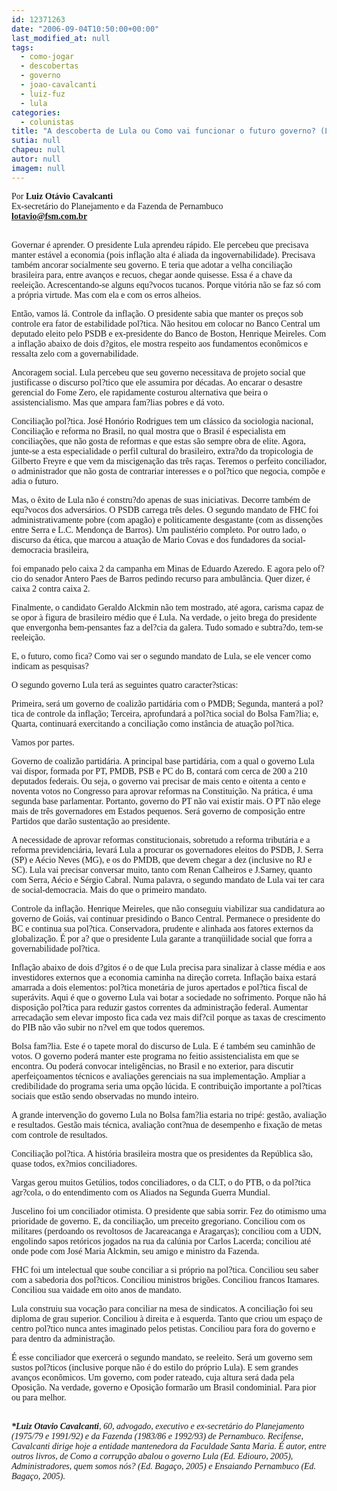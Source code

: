 ```yaml
---
id: 12371263
date: "2006-09-04T10:50:00+00:00"
last_modified_at: null
tags:
  - como-jogar
  - descobertas
  - governo
  - joao-cavalcanti
  - luiz-fuz
  - lula
categories:
  - colunistas
title: "A descoberta de Lula ou Como vai funcionar o futuro governo? (Luiz Otávio Cavalcanti)"
sutia: null
chapeu: null
autor: null
imagem: null
---
```

<p><P><FONT face=Verdana>Por <STRONG>Luiz Otávio Cavalcanti<BR></STRONG></FONT><FONT face=Verdana>Ex-secretário do Planejamento e da Fazenda de Pernambuco<BR></FONT><U><FONT color=#0000ff><FONT face=Verdana><A href=\"mailto:lotavio@fsm.com.br\"><STRONG>lotavio@fsm.com.br</STRONG></A></FONT></P></U></FONT></p>
<p><P><FONT face=Verdana><BR>Governar é aprender. O presidente Lula aprendeu rápido. Ele percebeu que precisava manter estável a economia (pois inflação alta é aliada da ingovernabilidade). Precisava também ancorar socialmente seu governo. E teria que adotar a velha conciliação brasileira para, entre avanços e recuos, chegar aonde quisesse. Essa é a chave da reeleição. Acrescentando-se alguns equ?vocos tucanos. Porque vitória não se faz só com a própria virtude. Mas com ela e com os erros alheios.</FONT></P></p>
<p><P><FONT face=Verdana>Então, vamos lá. Controle da inflação. O presidente sabia que manter os preços sob controle era fator de estabilidade pol?tica. Não hesitou em colocar no Banco Central um deputado eleito pelo PSDB e ex-presidente do Banco de Boston, Henrique Meireles. Com a inflação abaixo de dois d?gitos, ele mostra respeito aos fundamentos econômicos e ressalta zelo com a governabilidade.</FONT></P></p>
<p><P><FONT face=Verdana>Ancoragem social. Lula percebeu que seu governo necessitava de projeto social que justificasse o discurso pol?tico que ele assumira por décadas. Ao encarar o desastre gerencial do Fome Zero, ele rapidamente costurou alternativa que beira o assistencialismo. Mas que ampara fam?lias pobres e dá voto.</FONT></P></p>
<p><P><FONT face=Verdana>Conciliação pol?tica. José Honório Rodrigues tem um clássico da sociologia nacional, Conciliação e reforma no Brasil, no qual mostra que o Brasil é especialista em conciliações, que não gosta de reformas e que estas são sempre obra de elite. Agora, junte-se a esta especialidade o perfil cultural do brasileiro, extra?do da tropicologia de Gilberto Freyre e que vem da miscigenação das três raças. Teremos o perfeito conciliador, o administrador que não gosta de contrariar interesses e o pol?tico que negocia, compõe e adia o futuro.</FONT></P></p>
<p><P><FONT face=Verdana>Mas, o êxito de Lula não é constru?do apenas de suas iniciativas. Decorre também de equ?vocos dos adversários. O PSDB carrega três deles. O segundo mandato de FHC foi administrativamente pobre (com apagão) e politicamente desgastante (com as dissenções entre Serra e L.C. Mendonça de Barros). Um paulistério completo. Por outro lado, o discurso da ética, que marcou a atuação de Mario Covas e dos fundadores da social-democracia brasileira,</p>
<p> foi empanado pelo caixa 2 da campanha em Minas de Eduardo Azeredo. E agora pelo of?cio do senador Antero Paes de Barros pedindo recurso para ambulância. Quer dizer, é caixa 2 contra caixa 2.</FONT></P></p>
<p><P><FONT face=Verdana>Finalmente, o candidato Geraldo Alckmin não tem mostrado, até agora, carisma capaz de se opor à figura de brasileiro médio que é Lula. Na verdade, o jeito brega do presidente que envergonha bem-pensantes faz a del?cia da galera. Tudo somado e subtra?do, tem-se reeleição.<BR></FONT></P></p>
<p><P><FONT face=Verdana>E, o futuro, como fica? Como vai ser o segundo mandato de Lula, se ele vencer como indicam as pesquisas?</FONT></P></p>
<p><P><FONT face=Verdana>O segundo governo Lula terá as seguintes quatro caracter?sticas: </FONT></P></p>
<p><P><FONT face=Verdana>Primeira, será um governo de coalizão partidária com o PMDB; Segunda, manterá a pol?tica de controle da inflação; Terceira, aprofundará a pol?tica social do Bolsa Fam?lia; e, Quarta, continuará exercitando a conciliação como instância de atuação pol?tica.</FONT></P></p>
<p><P><FONT face=Verdana>Vamos por partes.<BR></FONT></P></p>
<p><P><FONT face=Verdana>Governo de coalizão partidária. A principal base partidária, com a qual o governo Lula vai dispor, formada por PT, PMDB, PSB e PC do B, contará com cerca de 200 a 210 deputados federais. Ou seja, o governo vai precisar de mais cento e oitenta a cento e noventa votos no Congresso para aprovar reformas na Constituição. Na prática, é uma segunda base parlamentar. Portanto, governo do PT não vai existir mais. O PT não elege mais de três governadores em Estados pequenos. Será governo de composição entre Partidos que darão sustentação ao presidente.</FONT></P></p>
<p><P><FONT face=Verdana>A necessidade de aprovar reformas constitucionais, sobretudo a reforma tributária e a reforma previdenciária, levará Lula a procurar os governadores eleitos do PSDB, J. Serra (SP) e Aécio Neves (MG), e os do PMDB, que devem chegar a dez (inclusive no RJ e SC). Lula vai precisar conversar muito, tanto com Renan Calheiros e J.Sarney, quanto com Serra, Aécio e Sérgio Cabral. Numa palavra, o segundo mandato de Lula vai ter cara de social-democracia. Mais do que o primeiro mandato.</FONT></P></p>
<p><P><FONT face=Verdana>Controle da inflação. Henrique Meireles, que não conseguiu viabilizar sua candidatura ao governo de Goiás, vai continuar presidindo o Banco Central. Permanece o presidente do BC e continua sua pol?tica. Conservadora, prudente e alinhada aos fatores externos da globalização. É por a? que o presidente Lula garante a tranqüilidade social que forra a governabilidade pol?tica.</FONT></P></p>
<p><P><FONT face=Verdana>Inflação abaixo de dois d?gitos é o de que Lula precisa para sinalizar à classe média e aos investidores externos que a economia caminha na direção correta. Inflação baixa estará amarrada a dois elementos: pol?tica monetária de juros apertados e pol?tica fiscal de superávits. Aqui é que o governo Lula vai botar a sociedade no sofrimento. Porque não há disposição pol?tica para reduzir gastos correntes da administração federal. Aumentar arrecadação sem elevar imposto fica cada vez mais dif?cil porque as taxas de crescimento do PIB não vão subir no n?vel em que todos queremos.</FONT></P></p>
<p><P><FONT face=Verdana>Bolsa fam?lia. Este é o tapete moral do discurso de Lula. E é também seu caminhão de votos. O governo poderá manter este programa no feitio assistencialista em que se encontra. Ou poderá convocar inteligências, no Brasil e no exterior, para discutir aperfeiçoamentos técnicos e avaliações gerenciais na sua implementação. Ampliar a credibilidade do programa seria uma opção lúcida. E contribuição importante a pol?ticas sociais que estão sendo observadas no mundo inteiro. <BR></FONT></P></p>
<p><P><FONT face=Verdana>A grande intervenção do governo Lula no Bolsa fam?lia estaria no tripé: gestão, avaliação e resultados. Gestão mais técnica, avaliação cont?nua de desempenho e fixação de metas com controle de resultados.</FONT></P></p>
<p><P><FONT face=Verdana>Conciliação pol?tica. A história brasileira mostra que os presidentes da República são, quase todos, ex?mios conciliadores. </FONT></P></p>
<p><P><FONT face=Verdana>Vargas gerou muitos Getúlios, todos conciliadores, o da CLT, o do PTB, o da pol?tica agr?cola, o do entendimento com os Aliados na Segunda Guerra Mundial.</FONT></P></p>
<p><P><FONT face=Verdana>Juscelino foi um conciliador otimista. O presidente que sabia sorrir. Fez do otimismo uma prioridade de governo. E, da conciliação, um preceito gregoriano. Conciliou com os militares (perdoando os revoltosos de Jacareacanga e Aragarças); conciliou com a UDN, engolindo sapos retóricos jogados na rua da calúnia por Carlos Lacerda; conciliou até onde pode com José Maria Alckmin, seu amigo e ministro da Fazenda. </FONT></P></p>
<p><P><FONT face=Verdana>FHC foi um intelectual que soube conciliar a si próprio na pol?tica. Conciliou seu saber com a sabedoria dos pol?ticos. Conciliou ministros brigões. Conciliou francos Itamares. Conciliou sua vaidade em oito anos de mandato. </FONT></P></p>
<p><P><FONT face=Verdana>Lula construiu sua vocação para conciliar na mesa de sindicatos. A conciliação foi seu diploma de grau superior. Conciliou à direita e à esquerda. Tanto que criou um espaço de centro pol?tico nunca antes imaginado pelos petistas. Conciliou para fora do governo e para dentro da administração. </FONT></P></p>
<p><P><FONT face=Verdana>É esse conciliador que exercerá o segundo mandato, se reeleito. Será um governo sem sustos pol?ticos (inclusive porque não é do estilo do próprio Lula). E sem grandes avanços econômicos. Um governo, com poder rateado, cuja altura será dada pela Oposição. Na verdade, governo e Oposição formarão um Brasil condominial. Para pior ou para melhor. </FONT></P></p>
<p><P><FONT face=Verdana></FONT></P></p>
<p><P><FONT face=Verdana><STRONG><BR><EM>*Luiz Otavio Cavalcanti</EM></STRONG></FONT><FONT face=Verdana><EM>, 60, advogado, executivo e ex-secretário do Planejamento (1975/79 e 1991/92) e da Fazenda (1983/86 e 1992/93) de Pernambuco. Recifense, Cavalcanti dirige hoje a entidade mantenedora da Faculdade Santa Maria. É autor, entre outros livros, de Como a corrupção abalou o governo Lula (Ed. Ediouro, 2005), Administradores, quem somos nós? (Ed. Bagaço, 2005) e Ensaiando Pernambuco (Ed. Bagaço, 2005).</EM></FONT></P> </p>
